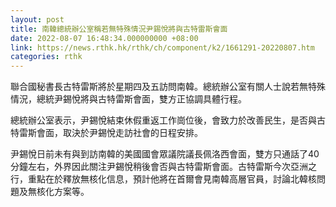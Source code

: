 ```yaml
---
layout: post
title: 南韓總統辦公室稱若無特殊情況尹錫悅將與古特雷斯會面
date: 2022-08-07 16:48:34.000000000 +08:00
link: https://news.rthk.hk/rthk/ch/component/k2/1661291-20220807.htm
categories: rthk
---
```


聯合國秘書長古特雷斯將於星期四及五訪問南韓。總統辦公室有關人士說若無特殊情況，總統尹錫悅將與古特雷斯會面，雙方正協調具體行程。

總統辦公室表示，尹錫悅結束休假重返工作崗位後，會致力於改善民生，是否與古特雷斯會面，取決於尹錫悅走訪社會的日程安排。

尹錫悅日前未有與到訪南韓的美國國會眾議院議長佩洛西會面，雙方只通話了40分鐘左右，外界因此關注尹錫悅稍後會否與古特雷斯會面。古特雷斯今次亞洲之行，重點在於釋放無核化信息，預計他將在首爾會見南韓高層官員，討論北韓核問題及無核化方案等。

